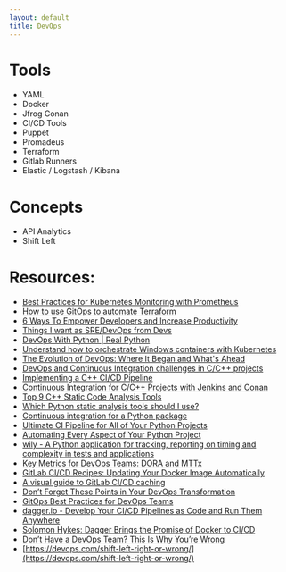 ```yaml
---
layout: default
title: DevOps
---
```

# Tools
* YAML
* Docker
* Jfrog Conan
* CI/CD Tools
* Puppet
* Promadeus
* Terraform
* Gitlab Runners
* Elastic / Logstash / Kibana

# Concepts
* API Analytics
* Shift Left

# Resources:
* [Best Practices for Kubernetes Monitoring with Prometheus](https://logz.io/blog/kubernetes-monitoring-prometheus-guide/)
* [How to use GitOps to automate Terraform](https://opensource.com/article/23/1/automate-terraform-gitops)
* [6 Ways To Empower Developers and Increase Productivity](https://devops.com/6-ways-to-empower-developers-and-increase-productivity/)
* [Things I want as SRE/DevOps from Devs](https://oschvr.com/posts/what-id-like-as-sre/)
* [DevOps With Python | Real Python](https://realpython.com/learning-paths/python-devops/?s=09)
* [Understand how to orchestrate Windows containers with Kubernetes](https://www.techtarget.com/searchitoperations/tip/Understand-how-to-orchestrate-Windows-containers-with-Kubernetes)
* [The Evolution of DevOps: Where It Began and What's Ahead](https://dzone.com/articles/the-evolution-of-devops-where-it-began-and-whats-a)
* [DevOps and Continuous Integration challenges in C/C++ projects](https://blog.conan.io/2017/03/14/Devops-and-Continouous-Integration-Challenges-in-C-C++-Projects.html)
* [Implementing a C++ CI/CD Pipeline](https://kobiton.com/blog/implementing-a-c-plus-plus-ci-cd-pipeline/)
* [Continuous Integration for C/C++ Projects with Jenkins and Conan](https://www.jenkins.io/blog/2017/07/07/jenkins-conan/)
* [Top 9 C++ Static Code Analysis Tools
](https://www.incredibuild.com/blog/top-9-c-static-code-analysis-tools)
* [Which Python static analysis tools should I use?](https://dev.to/codacy/which-python-static-analysis-tools-should-i-use-3838)
* [Continuous integration for a Python package](https://developer.ibm.com/articles/continuous-integration-for-a-python-package/)
* [Ultimate CI Pipeline for All of Your Python Projects
](https://martinheinz.dev/blog/69)
* [Automating Every Aspect of Your Python Project
](https://martinheinz.dev/blog/17)
* [wily - A Python application for tracking, reporting on timing and complexity in tests and applications](https://pypi.org/project/wily/)
* [Key Metrics for DevOps Teams: DORA and MTTx](https://thenewstack.io/key-metrics-for-devops-teams-dora-and-mttx/)
* [GitLab CI/CD Recipes: Updating Your Docker Image Automatically](https://www.tangramvision.com/blog/gitlab-ci-cd-recipes-updating-your-docker-image-automatically)
* [A visual guide to GitLab CI/CD caching](https://about.gitlab.com/blog/2022/09/12/a-visual-guide-to-gitlab-ci-caching/)
* [Don’t Forget These Points in Your DevOps Transformation](https://dzone.com/articles/dont-forget-these-points-in-your-devops-transforma)
* [GitOps Best Practices for DevOps Teams](https://dzone.com/articles/gitops-best-practices-for-devops-teams)
* [dagger.io - Develop Your CI/CD Pipelines as Code and Run Them Anywhere](https://dagger.io/)
* [Solomon Hykes: Dagger Brings the Promise of Docker to CI/CD](https://thenewstack.io/solomon-hykes-dagger-brings-the-promise-of-docker-to-ci-cd/)
* [Don’t Have a DevOps Team? This Is Why You’re Wrong](https://dzone.com/articles/dont-have-a-devops-team-this-is-why-youre-wrong)
* [https://devops.com/shift-left-right-or-wrong/](https://devops.com/shift-left-right-or-wrong/)
